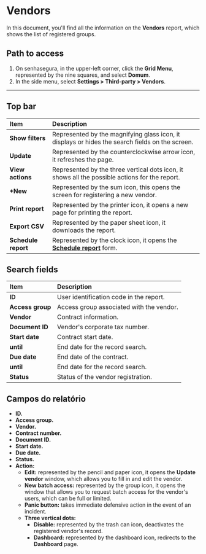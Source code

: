# Vendors

In this document, you'll find all the information on the **Vendors** report, which shows the list of registered groups.

## **Path to access**

1. On senhasegura, in the upper-left corner, click the **Grid Menu**, represented by the nine squares, and select **Domum**.
2. In the side menu, select **Settings > Third-party > Vendors**.

---

## **Top bar**

| Item  | Description |
| :---- | :---- |
| **Show filters** | Represented by the magnifying glass icon, it displays or hides the search fields on the screen. |
| **Update** | Represented by the counterclockwise arrow icon, it refreshes the page. |
| **View actions** | Represented by the three vertical dots icon, it shows all the possible actions for the report. |
| **\+New** | Represented by the sum icon, this opens the screen for registering a new vendor. |
| **Print report** | Represented by the printer icon, it opens a new page for printing the report. |
| **Export CSV** | Represented by the paper sheet icon, it downloads the report. |
| **Schedule report** | Represented by the clock icon, it opens the [**Schedule report**](https://docs.senhasegura.io/v3-31/docs/en/general-information-how-to-issue-download-and-schedule-device-reports\#scheduling-reports) form. |

## **Search fields**

| Item             | Description                              |
| :--------------- | :--------------------------------------- |
| **ID**           | User identification code in the report.  |
| **Access group** | Access group associated with the vendor. |
| **Vendor**       | Contract information.                    |
| **Document ID**  | Vendor's corporate tax number.           |
| **Start date**   | Contract start date.                     |
| **until**        | End date for the record search.          |
| **Due date**     | End date of the contract.                |
| **until**        | End date for the record search.          |
| **Status**       | Status of the vendor registration.       |

## **Campos do relatório**

- **ID.**  
- **Access group.**  
- **Vendor.**  
- **Contract number.**  
- **Document ID.**  
- **Start date.**  
- **Due date.**  
- **Status.**  
- **Action:**  
  - **Edit:** represented by the pencil and paper icon, it opens the **Update vendor** window, which allows you to fill in and edit the vendor.  
  - **New batch access:** represented by the group icon, it opens the window that allows you to request batch access for the vendor's users, which can be full or limited.
  - **Panic button:** takes immediate defensive action in the event of an incident.
  - **Three vertical dots:**  
    - **Disable:** represented by the trash can icon, deactivates the registered vendor's record.  
    - **Dashboard:** represented by the dashboard icon, redirects to the **Dashboard** page.
